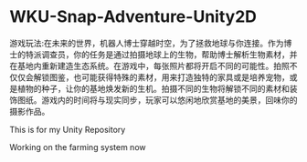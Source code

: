 # WKU-Snap-Adventure-Unity2D
游戏玩法:在未来的世界，机器人博士穿越时空，为了拯救地球与你连接。作为博士的特派调查员，你的任务是通过拍摄地球上的生物，帮助博士解析生物素材，并在基地内重新建造生态系统。在游戏中，每张照片都将开启不同的可能性。拍照不仅仅会解锁图鉴，也可能获得特殊的素材，用来打造独特的家具或是培养宠物，或是植物的种子，让你的基地焕发新的生机。拍摄不同的生物将解锁不同的素材和装饰图纸。游戏内的时间将与现实同步，玩家可以悠闲地欣赏基地的美景，回味你的摄影作品。

This is for my Unity Repository

Working on the farming system now

